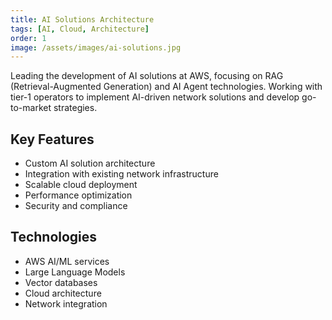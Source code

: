 ```yaml
---
title: AI Solutions Architecture
tags: [AI, Cloud, Architecture]
order: 1
image: /assets/images/ai-solutions.jpg
---
```


Leading the development of AI solutions at AWS, focusing on RAG (Retrieval-Augmented Generation) and AI Agent technologies. Working with tier-1 operators to implement AI-driven network solutions and develop go-to-market strategies.

## Key Features
- Custom AI solution architecture
- Integration with existing network infrastructure
- Scalable cloud deployment
- Performance optimization
- Security and compliance

## Technologies
- AWS AI/ML services
- Large Language Models
- Vector databases
- Cloud architecture
- Network integration 